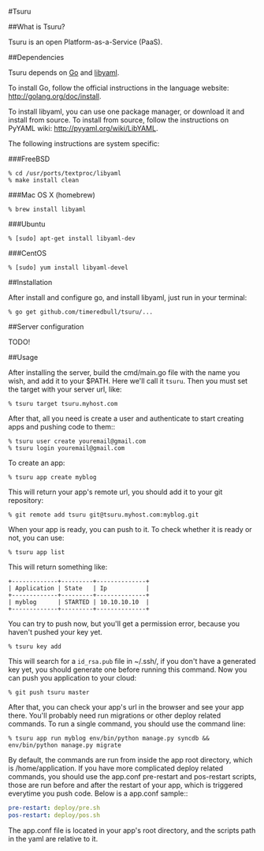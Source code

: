 #Tsuru

##What is Tsuru?

Tsuru is an open Platform-as-a-Service (PaaS).

##Dependencies

Tsuru depends on [Go](http://golang.org) and [libyaml](http://pyyaml.org/wiki/LibYAML).

To install Go, follow the official instructions in the language website:
http://golang.org/doc/install.

To install libyaml, you can use one package manager, or download it and install
from source. To install from source, follow the instructions on PyYAML wiki:
http://pyyaml.org/wiki/LibYAML.

The following instructions are system specific:

###FreeBSD

    % cd /usr/ports/textproc/libyaml
    % make install clean

###Mac OS X (homebrew)

    % brew install libyaml

###Ubuntu

    % [sudo] apt-get install libyaml-dev

###CentOS

    % [sudo] yum install libyaml-devel

##Installation

After install and configure go, and install libyaml, just run in your terminal:

    % go get github.com/timeredbull/tsuru/...

##Server configuration

TODO!

##Usage

After installing the server, build the cmd/main.go file with the name you wish, and add it to your $PATH. Here we'll call it `tsuru`.
Then you must set the target with your server url, like:

    % tsuru target tsuru.myhost.com

After that, all you need is create a user and authenticate to start creating apps and pushing code to them::

    % tsuru user create youremail@gmail.com
    % tsuru login youremail@gmail.com

To create an app:

    % tsuru app create myblog

This will return your app's remote url, you should add it to your git repository:

    % git remote add tsuru git@tsuru.myhost.com:myblog.git

When your app is ready, you can push to it. To check whether it is ready or not, you can use:

    % tsuru app list

This will return something like:

    +-------------+---------+--------------+
    | Application | State   | Ip           |
    +-------------+---------+--------------+
    | myblog      | STARTED | 10.10.10.10  |
    +-------------+---------+--------------+

You can try to push now, but you'll get a permission error, because you haven't pushed your key yet.

    % tsuru key add

This will search for a `id_rsa.pub` file in ~/.ssh/, if you don't have a generated key yet, you should generate one before running this command.
Now you can push you application to your cloud:

    % git push tsuru master

After that, you can check your app's url in the browser and see your app there. You'll probably need run migrations or other deploy related commands.
To run a single command, you should use the command line:

    % tsuru app run myblog env/bin/python manage.py syncdb && env/bin/python manage.py migrate

By default, the commands are run from inside the app root directory, which is /home/application. If you have more complicated deploy related commands,
you should use the app.conf pre-restart and pos-restart scripts, those are run before and after the restart of your app, which is triggered everytime you push code.
Below is a app.conf sample::

```yaml
pre-restart: deploy/pre.sh
pos-restart: deploy/pos.sh
```

The app.conf file is located in your app's root directory, and the scripts path in the yaml are relative to it.
